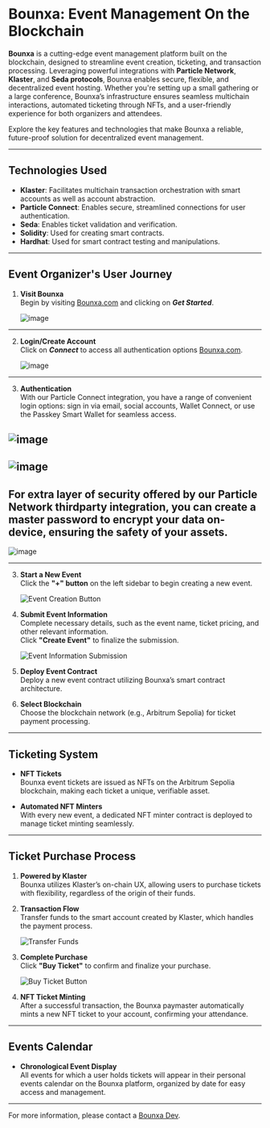 # Bounxa: Event Management On the Blockchain

**Bounxa** is a cutting-edge event management platform built on the blockchain, designed to streamline event creation, ticketing, and transaction processing. Leveraging powerful integrations with **Particle Network**, **Klaster**, and **Seda protocols**, Bounxa enables secure, flexible, and decentralized event hosting. Whether you're setting up a small gathering or a large conference, Bounxa’s infrastructure ensures seamless multichain interactions, automated ticketing through NFTs, and a user-friendly experience for both organizers and attendees.

Explore the key features and technologies that make Bounxa a reliable, future-proof solution for decentralized event management.

---

## Technologies Used
- **Klaster**: Facilitates multichain transaction orchestration with smart accounts as well as account abstraction.
- **Particle Connect**: Enables secure, streamlined connections for user authentication.
- **Seda**: Enables ticket validation and verification.
- **Solidity**: Used for creating smart contracts.
- **Hardhat**: Used for smart contract testing and manipulations. 

---



## Event Organizer's User Journey

1. **Visit Bounxa**  
   Begin by visiting [Bounxa.com](https://bounxa.com) and clicking on ***Get Started***.

   ![image](https://github.com/user-attachments/assets/fce0c3b0-e34b-409f-a8fc-7a21427c3adf)
---
2. **Login/Create Account**  
   Click on ***Connect*** to access all authentication options [Bounxa.com](https://bounxa.com).

   ![image](https://github.com/user-attachments/assets/ce726b7f-7c0a-44bc-b9db-4acc90598c19)
---
3. **Authentication**  
   With our Particle Connect integration, you have a range of convenient login options: sign in via email, social accounts, Wallet Connect, or use the Passkey Smart Wallet for seamless access.
   
  ![image](https://github.com/user-attachments/assets/d3dfcda2-a761-4dad-8ccb-76d72a44fe7c)
---
![image](https://github.com/user-attachments/assets/c62836a3-36ae-4d37-846e-bac95ca50759)
---
**For extra layer of security offered by our Particle Network thirdparty integration, you can create a master password to encrypt your data on-device, ensuring the safety of your assets.**
---
![image](https://github.com/user-attachments/assets/5ed51653-ac59-4f7e-9d1c-6718723cc233)

  --- 
3. **Start a New Event**  
   Click the **"+" button** on the left sidebar to begin creating a new event.
   
   ![Event Creation Button](https://github.com/user-attachments/assets/d57635ba-f901-45e4-8201-ff493fa813fc)

4. **Submit Event Information**  
   Complete necessary details, such as the event name, ticket pricing, and other relevant information.  
   Click **"Create Event"** to finalize the submission.
   
   ![Event Information Submission](https://github.com/user-attachments/assets/64d2eb0c-7c51-431f-b027-c5698a079415)

5. **Deploy Event Contract**  
   Deploy a new event contract utilizing Bounxa’s smart contract architecture.
   
6. **Select Blockchain**  
   Choose the blockchain network (e.g., Arbitrum Sepolia) for ticket payment processing.

---

## Ticketing System
- **NFT Tickets**  
  Bounxa event tickets are issued as NFTs on the Arbitrum Sepolia blockchain, making each ticket a unique, verifiable asset.
  
- **Automated NFT Minters**  
  With every new event, a dedicated NFT minter contract is deployed to manage ticket minting seamlessly.

---

## Ticket Purchase Process

1. **Powered by Klaster**  
   Bounxa utilizes Klaster’s on-chain UX, allowing users to purchase tickets with flexibility, regardless of the origin of their funds.
   
2. **Transaction Flow**  
   Transfer funds to the smart account created by Klaster, which handles the payment process.
   
   ![Transfer Funds](https://github.com/user-attachments/assets/505e9693-58bc-4c24-b30f-adaa07483b6f)
   
3. **Complete Purchase**  
   Click **"Buy Ticket"** to confirm and finalize your purchase.
   
   ![Buy Ticket Button](https://github.com/user-attachments/assets/a9c4bab4-9864-4e94-992b-62e8b3e4b6e0)
   
4. **NFT Ticket Minting**  
   After a successful transaction, the Bounxa paymaster automatically mints a new NFT ticket to your account, confirming your attendance.

---

## Events Calendar

- **Chronological Event Display**  
  All events for which a user holds tickets will appear in their personal events calendar on the Bounxa platform, organized by date for easy access and management.

--- 

For more information, please contact a [Bounxa Dev](princenchiba@gmail.com).
